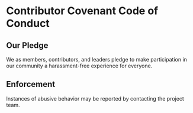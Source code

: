 # Contributor Covenant Code of Conduct

## Our Pledge

We as members, contributors, and leaders pledge to make participation in our community a harassment-free experience for everyone.

## Enforcement

Instances of abusive behavior may be reported by contacting the project team.
